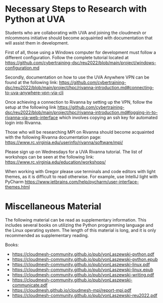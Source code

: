 # Necessary Steps to Research with Python at UVA

Students who are collaborating with UVA and joining the cloudmesh
or mlcommons initiative should become acquainted with documentation
that will assist them in development.

First of all, those using a Windows computer for development must
follow a different configuration. Follow the complete tutorial located
at <https://github.com/cybertraining-dsc/reu2022/blob/main/project/windows-configuration.md>

Secondly, documentation on how to use the UVA Anywhere VPN
can be found at the following link: <https://github.com/cybertraining-dsc/reu2022/blob/main/project/hpc/rivanna-introduction.md#connecting-to-uva-anywhere-vpn-via-cli>

Once achieving a connection to Rivanna by setting up the VPN,
follow the setup at the following link <https://github.com/cybertraining-dsc/reu2022/blob/main/project/hpc/rivanna-introduction.md#logging-in-to-rivanna-via-web-interface> which involves copying an ssh key for automated login
into Rivanna.

Those who will be researching MPI on Rivanna should become acquainted
with the following Rivanna documentation page: <https://www.rc.virginia.edu/userinfo/rivanna/software/mpi/>

Please sign up on Wednesdays for a UVA Rivanna tutorial. The list of
workshops can be seen at the following link: <https://www.rc.virginia.edu/education/workshops/>

When working with Gregor please use terminals and code editors with
light themes, as it is difficult to read otherwise. For example,
use IntelliJ light with PyCharm https://www.jetbrains.com/help/pycharm/user-interface-themes.html

# Miscellaneous Material

The following material can be read as supplementary information.
This includes several books on utilizing the Python programming
language and the Linux operating system. The length of this
material is long, and it is only recommended as supplementary
reading.

Books:
* <https://cloudmesh-community.github.io/pub/vonLaszewski-python.pdf>
* <https://cloudmesh-community.github.io/pub/vonLaszewski-python.epub>
* <https://cloudmesh-community.github.io/pub/vonLaszewski-linux.pdf>
* <https://cloudmesh-community.github.io/pub/vonLaszewski-linux.epub>
* <https://cloudmesh-community.github.io/pub/vonLaszewski-writing.pdf>
* <https://cloudmesh-community.github.io/pub/vonLaszewski-communicate.pdf>
* <https://cloudmesh.github.io/cloudmesh-mpi/report-mpi.pdf>
* <https://cloudmesh-community.github.io/pub/vonLaszewski-reu2022.pdf>

